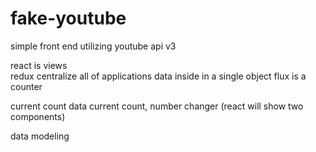 # fake-youtube
simple front end utilizing youtube api v3 

react is views  
redux centralize all of applications data inside in a single object 
flux is a counter  

current count data 
current count, number changer (react will show two components)  

data modeling 





